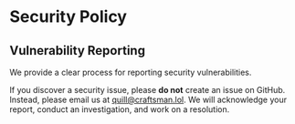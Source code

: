 # Security Policy

## Vulnerability Reporting

We provide a clear process for reporting security vulnerabilities.

If you discover a security issue, please **do not** create an issue on GitHub.
Instead, please email us at [quill@craftsman.lol](mailto:quill@craftsman.lol).
We will acknowledge your report, conduct an investigation, and work on a resolution.
